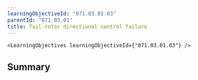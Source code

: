 ```yaml
---
learningObjectiveId: "071.03.01.03"
parentId: "071.03.01"
title: Tail-rotor directional control failure
---
```


```tsx eval
<LearningObjectives learningObjectiveId={"071.03.01.03"} />
```

## Summary
